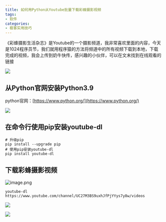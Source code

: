 ```yaml
---
title: 如何用Python从Youtube批量下载彩蜂摄影视频
tags:
- 软件
categories:
- 极客实用技巧
---
```



《彩蜂摄影生活杂志》是Youtube的一个摄影频道，我非常喜欢里面的内容，今天是1024程序员节，我们就用程序猿的方法将频道中的所有视频下载到本地，下载完成的视频，我会上传到奶牛快传，感兴趣的小伙伴，可以在文末找到在线观看的链接

![](https://cdn.fangyuanxiaozhan.com/assets/1694223644924cmeBXGfP.png)




## 从Python官网安装Python3.9

python官网：[https://www.python.org/](https://www.python.org/)



![](https://cdn.fangyuanxiaozhan.com/assets/1694223646534eQWBQMei.png)


## 在命令行使用pip安装youtube-dl

```
# 升级pip
pip install --upgrade pip
# 使用pip安装youtube-dl
pip install youtube-dl
```

## 下载彩蜂摄影视频

![image.png](https://cdn.fangyuanxiaozhan.com/assets/1694223648857JXHrQWca.png)


```
youtube-dl https://www.youtube.com/channel/UC27M3BS9uxhJfPjYYys7y8w/videos
```




![](https://cdn.fangyuanxiaozhan.com/assets/1694223649852ykBTpKSi.png)


![](https://cdn.fangyuanxiaozhan.com/assets/169422365385473sFhatD.png)